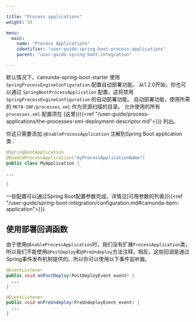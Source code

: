 ```yaml
---

title: "Process applications"
weight: 50

menu:
  main:
    name: "Process Applications"
    identifier: "user-guide-spring-boot-process-applications"
    parent: "user-guide-spring-boot-integration"

---
```


默认情况下，camunda-spring-boot-starter 使用`SpringProcessEngineConfiguration` 配置自动部署功能。
从1.2.0开始，你也可以通过 `SpringBootProcessApplication` 配置。这将禁用`SpringProcessEngineConfiguration` 的自动部署功能。
自动部署功能，使用所需的 `META-INF/processes.xml` 作为资源扫描的目录。
允许使用的所有 `processes.xml` 配置项在 [这里]({{<ref "/user-guide/process-applications/the-processes-xml-deployment-descriptor.md">}}) 列出。

你这只需要添加 `@EnableProcessApplication` 注解到Spring Boot application类：

```java
@SpringBootApplication
@EnableProcessApplication("myProcessApplicationName")
public class MyApplication {

...

}
```

一些配置可以通过Spring Boot配置参数完成。详情见[可用参数的列表]({{<ref "/user-guide/spring-boot-integration/configuration.md#camunda-bpm-application">}}). 

## 使用部署回调函数

由于使用`@EnableProcessApplication`时，我们没有扩展`ProcessApplication`类，所以我们不能使用`@PostDeploy`和`@PreUndeploy`方法注释。相反，这些回调是通过Spring事件发布机制提供的。所以你可以使用以下事件监听器。

```java
@EventListener
public void onPostDeploy(PostDeployEvent event) {
  ...
}

@EventListener
public void onPreUndeploy(PreUndeployEvent event) {
  ...
}
```